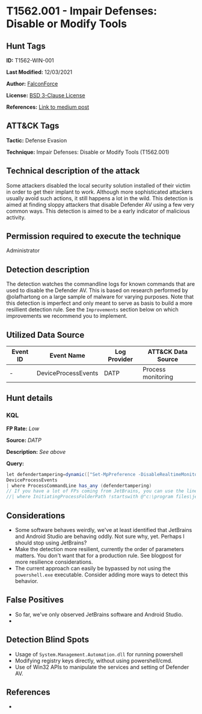 # T1562.001 - Impair Defenses: Disable or Modify Tools

## Hunt Tags

**ID:** T1562-WIN-001

**Last Modified:** 12/03/2021

**Author:** [FalconForce](https://falconforce.nl/)

**License:** [BSD 3-Clause License](https://github.com/FalconForceTeam/FalconFriday/blob/master/LICENSE)

**References:** [Link to medium post](TODO)

## ATT&CK Tags

**Tactic:** Defense Evasion

**Technique:** Impair Defenses: Disable or Modify Tools (T1562.001)


## Technical description of the attack

Some attackers disabled the local security solution installed of their victim in order to get their implant to work. Although more
sophisticated attackers usually avoid such actions, it still happens a lot in the wild. This detection is aimed at finding sloppy attackers
that disable Defender AV using a few very common ways. This detection is aimed to be a early indicator of malicious activity. 

## Permission required to execute the technique

Administrator

## Detection description

The detection watches the commandline logs for known commands that are used to disable the Defender AV. This is based on research performed
by @olafhartong on a large sample of malware for varying purposes. Note that this detection is imperfect and only meant to serve as basis to build a more resillient detection rule. See the `Improvements` section below on which improvements we recommend you to implement. 

## Utilized Data Source
| Event ID | Event Name | Log Provider | ATT&CK Data Source |
|---------|---------|----------|---------|
| - | DeviceProcessEvents | DATP | Process monitoring |

## Hunt details

### KQL
**FP Rate:** *Low*

**Source:** *DATP*

**Description:** *See above*

**Query:**

```C#
let defendertampering=dynamic(["Set-MpPreference -DisableRealtimeMonitoring $true","sc stop WinDefend","sc delete WinDefend","Set-MpPreference -DisableBehaviorMonitoring $true","Set-MpPreference -ExclusionProcess", "Set-MpPreference -ExclusionExtension dll","net stop security center"]);
DeviceProcessEvents
| where ProcessCommandLine has_any (defendertampering)
// If you have a lot of FPs coming from JetBrains, you can use the line below 
//| where InitiatingProcessFolderPath !startswith @"c:\program files\jetbrains\" and InitiatingProcessVersionInfoProductName !~ ("Android Studio")
```

## Considerations

* Some software behaves weirdly, we've at least identified that JetBrains and Android Studio are behaving oddly. Not sure why, yet. Perhaps I should stop using JetBrains?
* Make the detection more resilient, currently the order of parameters matters. You don't want that for a production rule. See blogpost for more resilience considerations. 
* The current approach can easily be bypassed by not using the `powershell.exe` executable. Consider adding more ways to detect this behavior. 

## False Positives

* So far, we've only observed JetBrains software and Android Studio. 
* 

## Detection Blind Spots

* Usage of `System.Management.Automation.dll` for running powershell
* Modifying registry keys directly, without using powershell/cmd.
* Use of Win32 APIs to manipulate the services and setting of Defender AV. 

## References

* 
